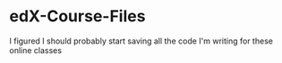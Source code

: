 # edX-Course-Files
I figured I should probably start saving all the code I'm writing for these online classes
